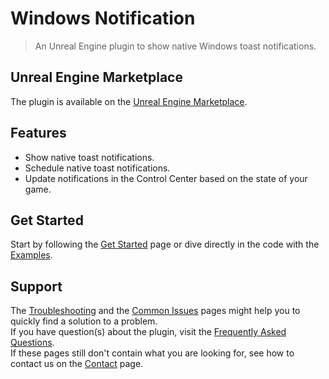# Windows Notification

> An Unreal Engine plugin to show native Windows toast notifications.

## Unreal Engine Marketplace
The plugin is available on the [Unreal Engine Marketplace](https://www.unrealengine.com/marketplace/en-US/product/jbi-java-blueprint-interface).

## Features
- Show native toast notifications.
- Schedule native toast notifications.
- Update notifications in the Control Center based on the state of your game.

## Get Started
Start by following the [Get Started](/getstarted) page or dive directly in the code with the [Examples](/showtoast).

## Support
The [Troubleshooting](/troubleshooting) and the [Common Issues](/commonissues) pages might help you to quickly find a solution to a problem.  
If you have question(s) about the plugin, visit the [Frequently Asked Questions](/frequentlyaskedquestions).  
If these pages still don't contain what you are looking for, see how to contact us on the [Contact](/contact) page.
 